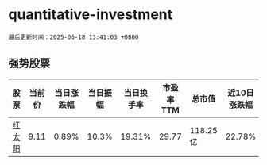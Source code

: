 # quantitative-investment

`最后更新时间：2025-06-18 13:41:03 +0800`

## 强势股票

|股票|当前价|当日涨跌幅|当日振幅|当日换手率|市盈率TTM|总市值|近10日涨跌幅|
|----|----|----|----|----|----|----|----|
|[红太阳](https://xueqiu.com/S/SZ000525)|9.11|0.89%|10.3%|19.31%|29.77|118.25亿|22.78%|

